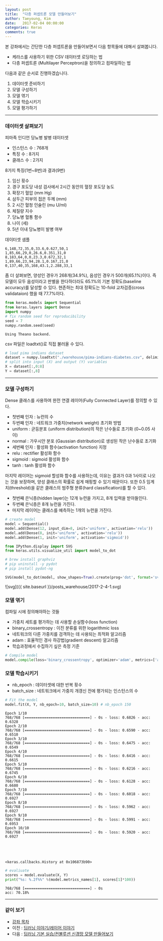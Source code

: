 ```yaml
---
layout: post
title:  "다층 퍼셉트론 모델 만들어보기"
author: Taeyoung, Kim
date:   2017-02-04 00:00:00
categories: Keras
comments: true
---
```

본 강좌에서는 간단한 다층 퍼셉트론을 만들어보면서 다음 항목들에 대해서 살펴봅니다.

* 케라스를 사용하기 위한 CSV 데이터셋 로딩하는 법
* 다층 퍼셉트론 (Multilayer Perceptron)을 정의하고 컴파일하는 법

다음과 같은 순서로 진행하겠습니다.

1. 데이터셋 준비하기
1. 모델 구성하기
1. 모델 엮기
1. 모델 학습시키기
1. 모델 평가하기

---

### 데이터셋 살펴보기

피마족 인디언 당뇨병 발병 데이터셋

- 인스턴스 수 : 768개
- 특징 수 : 8가지
- 클래스 수 : 2가지

8가지 특징(1번~8번)과 결과(9번)

1. 임신 횟수
2. 경구 포도당 내성 검사에서 2시간 동안의 혈장 포도당 농도
3. 확장기 혈압 (mm Hg)
4. 삼두근 피부의 접은 두께 (mm)
5. 2 시간 혈청 인슐린 (mu U/ml)
6. 체질량 지수
7. 당뇨병 혈통 함수
8. 나이 (세)
9. 5년 이내 당뇨병이 발병 여부

데이터셋 샘플

    6,148,72,35,0,33.6,0.627,50,1
    1,85,66,29,0,26.6,0.351,31,0
    8,183,64,0,0,23.3,0.672,32,1
    1,89,66,23,94,28.1,0.167,21,0
    0,137,40,35,168,43.1,2.288,33,1
    
좀 더 살펴보면, 양성인 경우가 268개(34.9%), 음성인 경우가 500개(65.1%)이다. 즉 모델이 모두 음성이라고 판별을 한다하더라도 65.1%의 기본 정확도(baseline accuracy)를 달성할 수 있다. 현존하는 최대 정확도는 10-fold 교차검증(cross validataion) 했을 때 77.7%이다.


```python
from keras.models import Sequential
from keras.layers import Dense
import numpy
# fix random seed for reproducibility
seed = 7
numpy.random.seed(seed)
```

    Using Theano backend.


csv 파일은 loadtxt()로 직접 불러올 수 있다.


```python
# load pima indians dataset
dataset = numpy.loadtxt("./warehouse/pima-indians-diabetes.csv", delimiter=",")
# split into input (X) and output (Y) variables
X = dataset[:,0:8]
Y = dataset[:,8]
```

---

### 모델 구성하기

Dense 클래스를 사용하여 완전 연결 레이어(Fully Connected Layer)를 정의할 수 있다.

- 첫번째 인자 : 뉴런의 수
- 두번째 인자 : 네트워크 가중치(network weight) 초기화 방법
 - uniform : 균등분포 (uniform distribution)의 작은 난수들로 초기화 (0~0.05 사이)
 - normal : 가우시안 분포 (Gaussian distribution)로 생성된 작은 난수들로 초기화 
- 세번째 인자 : 활성화 함수(activation function) 지정
 - relu : rectifier 활성화 함수
 - sigmoid : sigmoid 활성화 함수
 - tanh : tanh 활성화 함수
 
마지막 레이어는 sigmoid 할성화 함수를 사용하는데, 이유는 결과가 0과 1사이로 나오는 것을 보장하며, 양성 클래스의 확률로 쉽게 매핑할 수 있기 때문이다. 또한 0.5 임계치(threshold)을 같은 클래스의 범주형 분류(hard classification)를 할 수 있다.

- 첫번째 은닉층(hidden layer)는 12개 뉴런을 가지고, 8개 입력을 받아들인다.
- 두번째 은닉층은 8개 뉴런을 가진다.
- 마지막 레이어는 클래스를 예측하는 1개의 뉴런을 가진다.


```python
# create model
model = Sequential()
model.add(Dense(12, input_dim=8, init='uniform', activation='relu'))
model.add(Dense(8, init='uniform', activation='relu'))
model.add(Dense(1, init='uniform', activation='sigmoid'))
```


```python
from IPython.display import SVG
from keras.utils.visualize_util import model_to_dot

# brew install graphviz
# pip uninstall -y pydot
# pip install pydot-ng

SVG(model_to_dot(model, show_shapes=True).create(prog='dot', format='svg'))
```




![svg]({{ site.baseurl }}/posts_warehouse/2017-2-4-1.svg)

### 모델 엮기

컴파일 시에 정의해야하는 것들
- 가중치 세트를 평가하는 데 사용할 손실함수(loss function)
 - binary_crossentropy : 이진 분류를 위한 logarithmic loss
- 네트워크의 다른 가중치를 검객하는 데 사용되는 최적화 알고리즘
 - adam : 효율적인 경사 하강법(gradient descent) 알고리즘
- 학습과정에서 수집하기 싶은 측정 기준


```python
# Compile model
model.compile(loss='binary_crossentropy', optimizer='adam', metrics=['accuracy'])
```

### 모델 학습시키기

- nb_epoch : 데이터셋에 대한 반복 횟수
- batch_size : 네트워크에서 가중치 개갱신 전에 평가되는 인스턴스의 수


```python
# Fit the model
model.fit(X, Y, nb_epoch=10, batch_size=10) # nb_epoch 150
```

    Epoch 1/10
    768/768 [==============================] - 0s - loss: 0.6826 - acc: 0.6328     
    Epoch 2/10
    768/768 [==============================] - 0s - loss: 0.6590 - acc: 0.6510     
    Epoch 3/10
    768/768 [==============================] - 0s - loss: 0.6475 - acc: 0.6549     
    Epoch 4/10
    768/768 [==============================] - 0s - loss: 0.6416 - acc: 0.6615     
    Epoch 5/10
    768/768 [==============================] - 0s - loss: 0.6216 - acc: 0.6745     
    Epoch 6/10
    768/768 [==============================] - 0s - loss: 0.6128 - acc: 0.6680     
    Epoch 7/10
    768/768 [==============================] - 0s - loss: 0.6018 - acc: 0.6927     
    Epoch 8/10
    768/768 [==============================] - 0s - loss: 0.5962 - acc: 0.6927     
    Epoch 9/10
    768/768 [==============================] - 0s - loss: 0.5991 - acc: 0.6953     
    Epoch 10/10
    768/768 [==============================] - 0s - loss: 0.5920 - acc: 0.6927     





    <keras.callbacks.History at 0x106873b90>




```python
# evaliuate
scores = model.evaluate(X, Y)
print("%s: %.2f%%" %(model.metrics_names[1], scores[1]*100))
```

    768/768 [==============================] - 0s     
    acc: 70.18%


---

### 같이 보기

* [강좌 목차](https://tykimos.github.io/Keras/2017/01/27/Keras_Lecture_Plan/)
* 이전 : [딥러닝 이야기/레이어 이야기](https://tykimos.github.io/Keras/2017/01/27/Layer_Talk/)
* 다음 : [딥러닝 기본 실습/컨볼루션 신경망 모델 만들어보기](https://tykimos.github.io/Keras/2017/02/04/CNN_Getting_Started/)


```python

```
